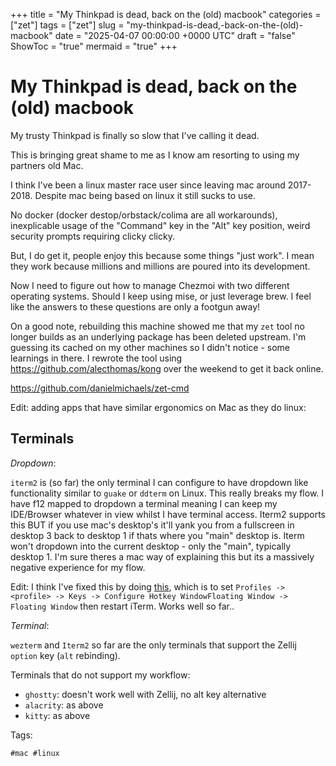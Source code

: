 +++
title = "My Thinkpad is dead, back on the (old) macbook"
categories = ["zet"]
tags = ["zet"]
slug = "my-thinkpad-is-dead,-back-on-the-(old)-macbook"
date = "2025-04-07 00:00:00 +0000 UTC"
draft = "false"
ShowToc = "true"
mermaid = "true"
+++

# My Thinkpad is dead, back on the (old) macbook

My trusty Thinkpad is finally so slow that I've calling it dead.

This is bringing great shame to me as I know am resorting to using my partners old Mac.

I think I've been a linux master race user since leaving mac around 2017-2018. Despite mac
being based on linux it still sucks to use. 

No docker (docker destop/orbstack/colima are all workarounds), inexplicable usage of the "Command" key in the "Alt" key position, weird security prompts requiring clicky clicky.

But, I do get it, people enjoy this because some things "just work". I mean they work because millions and millions are poured into its development.

Now I need to figure out how to manage Chezmoi with two different operating systems. Should I keep using mise, or just leverage brew. I feel like the answers to these questions are only a footgun away!

On a good note, rebuilding this machine showed me that my `zet` tool no longer builds as an underlying package has been deleted upstream. I'm guessing its cached on my other machines so I didn't notice - some learnings in there. I rewrote the tool using <https://github.com/alecthomas/kong> over the weekend to get it back online.

<https://github.com/danielmichaels/zet-cmd>

Edit: adding apps that have similar ergonomics on Mac as they do linux:

## Terminals 

*Dropdown*:

`iterm2` is (so far) the only terminal I can configure to have dropdown like functionality similar to `guake` or `ddterm` on Linux. This really 
breaks my flow. I have f12 mapped to dropdown a terminal meaning I can keep my IDE/Browser whatever in view whilst I have terminal access. Iterm2 supports this 
BUT if you use mac's desktop's it'll yank you from a fullscreen in desktop 3 back to desktop 1 if thats where you "main" desktop is. Iterm won't dropdown into 
the current desktop - only the "main", typically desktop 1. I'm sure theres a mac way of explaining this but its a massively negative experience for my flow.

Edit: I think I've fixed this by doing [this](https://gitlab.com/gnachman/iterm2/-/issues/10695#note_1267078045), which is to set `Profiles -> <profile> -> Keys -> Configure Hotkey WindowFloating Window -> Floating Window` then restart iTerm. Works well so far..

*Terminal*:

`wezterm` and `Iterm2` so far are the only terminals that support the Zellij `option` key (`alt` rebinding). 

Terminals that do not support my workflow:

- `ghostty`: doesn't work well with Zellij, no alt key alternative
- `alacrity`: as above
- `kitty`: as above 

Tags:

    #mac #linux
